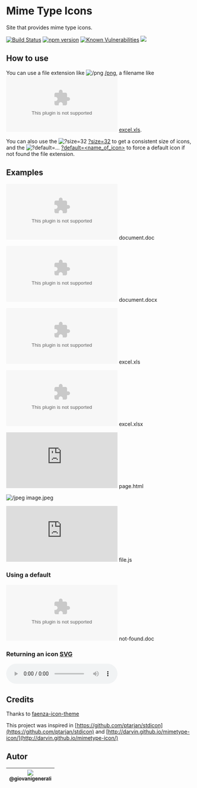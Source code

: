 # Mime Type Icons

Site that provides mime type icons.

[![Build Status](https://travis-ci.org/wgenial/mimetypeicons-nodejs.svg?branch=master)](https://travis-ci.org/wgenial/mimetypeicons-nodejs)
[![npm version](https://badge.fury.io/js/mimetypeicons.svg)](https://badge.fury.io/js/mimetypeicons)
[![Known Vulnerabilities](https://snyk.io/test/github/wgenial/mimetypeicons-nodejs/badge.svg)](https://snyk.io/test/github/wgenial/mimetypeicons-nodejs)
[<img src="https://img.shields.io/github/license/mashape/apistatus.svg">](https://github.com/wgenial/mimetypeicons-nodejs/blob/master/LICENSE)

## How to use

You can use a file extension like ![/png][/png] [/png][/png], a filename like ![/xls][/xls] [excel.xls](https://mimetypeicons.gq/excel.xls).

You can also use the ![?size=32][?size=32] [?size=32][?size=32] to get a consistent size of icons, and the ![?default=...][?default=...] [?default=<name_of_icon>][?default=...] to force a default icon if not found the file extension.


## Examples
![/doc][/doc]
document.doc

![/docx][/docx] 
document.docx

![/xls][/xls] 
excel.xls

![/xlsx][/xlsx] 
excel.xlsx

![/html][/html]
page.html

![/jpeg][/jpeg]
image.jpeg

![/js][/js]
file.js

### Using a default

![default=xml][default=xml]
not-found.doc

### Returning an icon [SVG](https://www.w3.org/TR/SVGMobile/)

![/svg-format][/svg-format]

## Credits

Thanks to [faenza-icon-theme](https://code.google.com/archive/p/faenza-icon-theme/)

This project was inspired in [https://github.com/ptarjan/stdicon](https://github.com/ptarjan/stdicon) and [http://darvin.github.io/mimetype-icon/](http://darvin.github.io/mimetype-icon/)

[/doc]: https://mimetypeicons.gq/word.doc

[/docx]: https://mimetypeicons.gq/word.docx

[/xls]: https://mimetypeicons.gq/excel.xls

[/xlsx]: https://mimetypeicons.gq/excel.xlsx

[/html]: https://mimetypeicons.gq/page.html

[/png]: https://mimetypeicons.gq/png

[/jpeg]: https://mimetypeicons.gq/image.jpeg

[/js]:
https://mimetypeicons.gq/javascript.js

[/svg-format]:
https://mimetypeicons.gq/file.mp3?size=scalable

[default=xml]:
https://mimetypeicons.gq/notfound.doc?size=32&default=xml

[/application/pdf]: https://mimetypeicons.gq/application/pdf?size=16

[?size=32]: https://mimetypeicons.gq/doc?size=32

[?default=...]: https://mimetypeicons.gq/.unknown?default=.txt

## Autor
| [<img src="https://avatars0.githubusercontent.com/u/41435?v=4&s=120"><br><sub>@giovanigenerali</sub>](https://github.com/giovanigenerali) |
| :---: |

